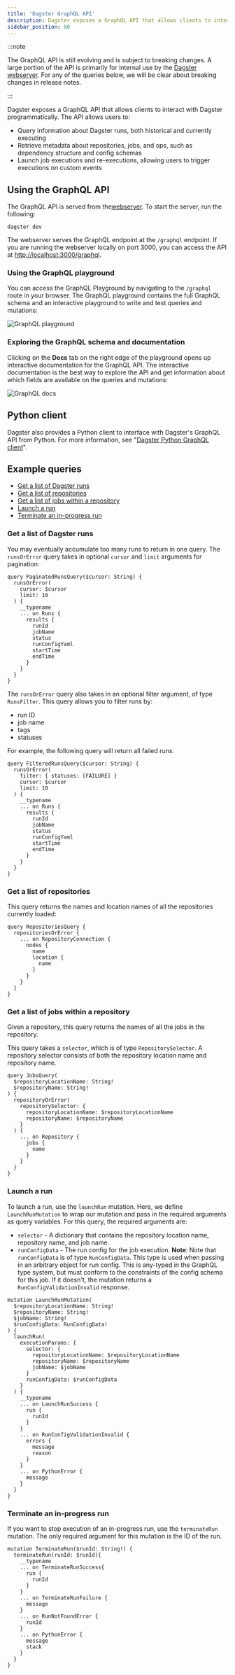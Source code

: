 ```yaml
---
title: 'Dagster GraphQL API'
description: Dagster exposes a GraphQL API that allows clients to interact with Dagster programmatically
sidebar_position: 60
---
```


:::note

The GraphQL API is still evolving and is subject to breaking changes. A large portion of the API is primarily for internal use by the [Dagster webserver](/guides/operate/webserver).
For any of the queries below, we will be clear about breaking changes in release notes.

:::

Dagster exposes a GraphQL API that allows clients to interact with Dagster programmatically. The API allows users to:

- Query information about Dagster runs, both historical and currently executing
- Retrieve metadata about repositories, jobs, and ops, such as dependency structure and config schemas
- Launch job executions and re-executions, allowing users to trigger executions on custom events

## Using the GraphQL API

The GraphQL API is served from the[webserver](/guides/operate/webserver). To start the server, run the following:

```shell
dagster dev
```

The webserver serves the GraphQL endpoint at the `/graphql` endpoint. If you are running the webserver locally on port 3000, you can access the API at [http://localhost:3000/graphql](http://localhost:3000/graphql).

### Using the GraphQL playground

You can access the GraphQL Playground by navigating to the `/graphql` route in your browser. The GraphQL playground contains the full GraphQL schema and an interactive playground to write and test queries and mutations:

![GraphQL playground](/images/guides/operate/graphql/playground.png)

### Exploring the GraphQL schema and documentation

Clicking on the **Docs** tab on the right edge of the playground opens up interactive documentation for the GraphQL API. The interactive documentation is the best way to explore the API and get information about which fields are available on the queries and mutations:

![GraphQL docs](/images/guides/operate/graphql/docs.png)

## Python client

Dagster also provides a Python client to interface with Dagster's GraphQL API from Python. For more information, see "[Dagster Python GraphQL client](/guides/operate/graphql/graphql-client)".

## Example queries

- [Get a list of Dagster runs](#get-a-list-of-dagster-runs)
- [Get a list of repositories](#get-a-list-of-repositories)
- [Get a list of jobs within a repository](#get-a-list-of-jobs-within-a-repository)
- [Launch a run](#launch-a-run)
- [Terminate an in-progress run](#terminate-an-in-progress-run)

### Get a list of Dagster runs

<Tabs>
<TabItem value="Paginate through runs">

You may eventually accumulate too many runs to return in one query. The `runsOrError` query takes in optional `cursor` and `limit` arguments for pagination:

```shell
query PaginatedRunsQuery($cursor: String) {
  runsOrError(
    cursor: $cursor
    limit: 10
  ) {
    __typename
    ... on Runs {
      results {
        runId
        jobName
        status
        runConfigYaml
        startTime
        endTime
      }
    }
  }
}
```

</TabItem>
<TabItem value="Filtering runs">

The `runsOrError` query also takes in an optional filter argument, of type `RunsFilter`. This query allows you to filter runs by:

- run ID
- job name
- tags
- statuses

For example, the following query will return all failed runs:

```shell
query FilteredRunsQuery($cursor: String) {
  runsOrError(
    filter: { statuses: [FAILURE] }
    cursor: $cursor
    limit: 10
  ) {
    __typename
    ... on Runs {
      results {
        runId
        jobName
        status
        runConfigYaml
        startTime
        endTime
      }
    }
  }
}
```

</TabItem>
</Tabs>

### Get a list of repositories

This query returns the names and location names of all the repositories currently loaded:

```shell
query RepositoriesQuery {
  repositoriesOrError {
    ... on RepositoryConnection {
      nodes {
        name
        location {
          name
        }
      }
    }
  }
}
```

### Get a list of jobs within a repository

Given a repository, this query returns the names of all the jobs in the repository.

This query takes a `selector`, which is of type `RepositorySelector`. A repository selector consists of both the repository location name and repository name.

```shell
query JobsQuery(
  $repositoryLocationName: String!
  $repositoryName: String!
) {
  repositoryOrError(
    repositorySelector: {
      repositoryLocationName: $repositoryLocationName
      repositoryName: $repositoryName
    }
  ) {
    ... on Repository {
      jobs {
        name
      }
    }
  }
}
```

### Launch a run

To launch a run, use the `launchRun` mutation. Here, we define `LaunchRunMutation` to wrap our mutation and pass in the required arguments as query variables. For this query, the required arguments are:

- `selector` - A dictionary that contains the repository location name, repository name, and job name.
- `runConfigData` - The run config for the job execution. **Note**: Note that `runConfigData` is of type `RunConfigData`. This type is used when passing in an arbitrary object for run config. This is any-typed in the GraphQL type system, but must conform to the constraints of the config schema for this job. If it doesn't, the mutation returns a `RunConfigValidationInvalid` response.

```shell
mutation LaunchRunMutation(
  $repositoryLocationName: String!
  $repositoryName: String!
  $jobName: String!
  $runConfigData: RunConfigData!
) {
  launchRun(
    executionParams: {
      selector: {
        repositoryLocationName: $repositoryLocationName
        repositoryName: $repositoryName
        jobName: $jobName
      }
      runConfigData: $runConfigData
    }
  ) {
    __typename
    ... on LaunchRunSuccess {
      run {
        runId
      }
    }
    ... on RunConfigValidationInvalid {
      errors {
        message
        reason
      }
    }
    ... on PythonError {
      message
    }
  }
}
```

### Terminate an in-progress run

If you want to stop execution of an in-progress run, use the `terminateRun` mutation. The only required argument for this mutation is the ID of the run.

```shell
mutation TerminateRun($runId: String!) {
  terminateRun(runId: $runId){
    __typename
    ... on TerminateRunSuccess{
      run {
        runId
      }
    }
    ... on TerminateRunFailure {
      message
    }
    ... on RunNotFoundError {
      runId
    }
    ... on PythonError {
      message
      stack
    }
  }
}
```
